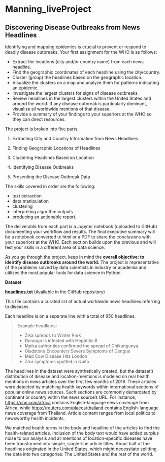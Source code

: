 # Manning_liveProject
## Discovering Disease Outbreaks from News Headlines


Identifying and mapping epidemics is crucial to prevent or respond to deadly disease outbreaks. Your first assignment for the WHO is as follows:

- Extract the locations (city and/or country name) from each news headline.
- Find the geographic coordinates of each headline using the city/country.
- Cluster (group) the headlines based on the geographic location.
- Visualize the clusters on a map and analyze them for patterns indicating an epidemic.
- Investigate the largest clusters for signs of disease outbreaks.
- Review headlines in the largest clusters within the United States and around the world. If any disease outbreak is   particularly dominant, visualize all worldwide mentions of that disease.
- Provide a summary of your findings to your superiors at the WHO so they can direct resources.


The project is broken into five parts.

1. Extracting City and Country Information from News Headlines

2. Finding Geographic Locations of Headlines

3. Clustering Headlines Based on Location

4. Identifying Disease Outbreaks

5. Presenting the Disease Outbreak Data

The skills covered in order are the following: 
- text extraction
- data manipulation
- clustering
- interpreting algorithm outputs
- producing an actionable report. 

The deliverable from each part is a Jupyter notebook (uploaded to GitHub) documenting your workflow and results. 
The final executive summary will be a notebook converted to html or a PDF to share the conclusions with your superiors at the WHO. 
Each section builds upon the previous and will test your skills in a different area of data science. 

As you go through the project, keep in mind the **overall objective: to identify disease outbreaks around the world.** The project is representative of the problems solved by data scientists in industry or academia and utilizes the most popular tools for data science in Python.

**Dataset**

**[headlines.txt](https://livevideo-resources.s3-us-west-2.amazonaws.com/course-data/93/headlines.txt)** (Available in the GitHub repository)

This file contains a curated list of actual worldwide news headlines referring to diseases.

Each headline is on a separate line with a total of 650 headlines.
> Example headlines:
>
> - Zika spreads to Winter Park
> - Durango is infested with Hepatitis B
> - Mpika authorities confirmed the spread of Chikungunya
> - Gladstone Encounters Severe Symptoms of Dengue
> - Mad Cow Disease Hits London
> - Zika symptoms spotted in Quito 

The headlines in the dataset were synthetically created, but the dataset’s distribution of disease and location-mentions is modeled on real health mentions in news articles over the first few months of 2016. These articles were detected by matching health keywords within international sections of popular online news sources. Such sections are commonly demarcated by continent or country within the news source’s URL. For instance, https://cnn.com/africa contains English-language news coverage from Africa, while https://reuters.com/places/thailand contains English-language news coverage from Thailand. Article content ranges from local politics to newsworthy health incidents.

We matched health terms in the body and headline of the articles to find the health-related articles. Inclusion of the body text would have added surplus noise to our analysis and all mentions of location-specific diseases have been transformed into simple, single-line article titles. About half of the headlines originated in the United States, which might necessitate splitting the data into two categories: The United States and the rest of the world.

